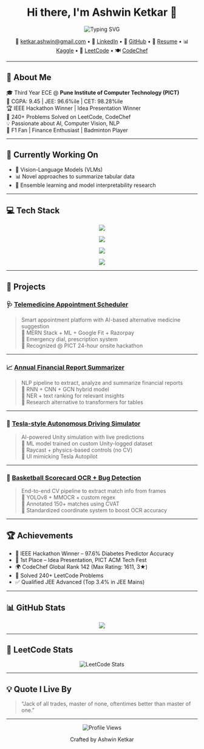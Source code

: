 <!-- GitHub Profile README for Ashwin Ketkar -->

<!-- Banner -->
<!-- Optional custom banner here -->
<!--
<p align="center">
  <img src="your-banner-url-here" alt="Ashwin Ketkar Banner" width="100%"/>
</p>
-->

<h1 align="center">Hi there, I'm Ashwin Ketkar 👋</h1>

<!-- Typing SVG -->
<p align="center">
  <img src="https://readme-typing-svg.demolab.com?font=Fira+Code&size=22&pause=1000&color=58A6FF&center=true&vCenter=true&width=500&lines=AIML+%7C+CV+%7C+NLP+Engineer;MERN+DEV;Researcher+%7C+Builder+%7C+Learner" alt="Typing SVG" />
</p>

<!-- Contact -->
<p align="center">
  📧 <a href="mailto:ketkar.ashwin@gmail.com">ketkar.ashwin@gmail.com</a> • 
  💼 <a href="https://www.linkedin.com/in/ashwin-ketkar-8a8a382a0">LinkedIn</a> • 
  🐙 <a href="https://github.com/ashkett">GitHub</a> • 
  📄 <a href="https://drive.google.com/drive/folders/1_LUX8iUIWgCwsXIL6uBnnVQPSqWB63I0?usp=sharing">Resume</a> • 
  📊 <a href="https://www.kaggle.com/ashwinketkar0">Kaggle</a> • 
  🧠 <a href="https://leetcode.com/u/user2460YD/">LeetCode</a> • 
  🍽️ <a href="https://www.codechef.com/users/long_glow_42">CodeChef</a>
</p>

---

## 🧠 About Me

🎓 Third Year ECE @ **Pune Institute of Computer Technology (PICT)**  
📌 CGPA: 9.45 | JEE: 96.6%ile | CET: 98.28%ile  
🏆 IEEE Hackathon Winner | Idea Presentation Winner  
🧠 240+ Problems Solved on LeetCode, CodeChef  
💡 Passionate about AI, Computer Vision, NLP  
🎯 F1 Fan | Finance Enthusiast | Badminton Player  

---

## 💼 Currently Working On

- 🧩 Vision-Language Models (VLMs)
- 📊 Novel approaches to summarize tabular data
- 🧪 Ensemble learning and model interpretability research

---

## 💻 Tech Stack

<!-- Languages -->
<p align="center">
  <img src="https://skillicons.dev/icons?i=cpp,python,java,js,html,css,mysql" />
</p>

<!-- ML / CV / NLP -->
<p align="center">
  <img src="https://skillicons.dev/icons?i=pytorch,tensorflow,opencv,scikitlearn" />
</p>

<!-- Web Dev -->
<p align="center">
  <img src="https://skillicons.dev/icons?i=react,nodejs,express,mongodb,git" />
</p>

<!-- Tools & Extras -->
<p align="center">
  <img src="https://skillicons.dev/icons?i=unity,figma,vscode" />
</p>

---

## 🚀 Projects

### 🩺 [Telemedicine Appointment Scheduler](https://telemedx.netlify.app/)
> Smart appointment platform with AI-based alternative medicine suggestion  
🔹 MERN Stack + ML + Google Fit + Razorpay  
🔹 Emergency dial, prescription system  
🔹 Recognized @ PICT 24-hour onsite hackathon

---

### 📈 [Annual Financial Report Summarizer](#)
> NLP pipeline to extract, analyze and summarize financial reports  
🔹 RNN + CNN + GCN hybrid model  
🔹 NER + text ranking for relevant insights  
🔹 Research alternative to transformers for tables

---

### 🚗 [Tesla-style Autonomous Driving Simulator](https://github.com/harshad-k-135/autonomous_vehicular_simulation)
> AI-powered Unity simulation with live predictions  
🔹 ML model trained on custom Unity-logged dataset  
🔹 Raycast + physics-based controls (no CV)  
🔹 UI mimicking Tesla Autopilot

---

### 🏀 [Basketball Scorecard OCR + Bug Detection](#)
> End-to-end CV pipeline to extract match info from frames  
🔹 YOLOv8 + MMOCR + custom regex  
🔹 Annotated 150+ matches using CVAT  
🔹 Standardized coordinate system to boost OCR accuracy

---

## 🏆 Achievements

- 🥇 IEEE Hackathon Winner – 97.6% Diabetes Predictor Accuracy  
- 🥇 1st Place – Idea Presentation, PICT ACM Tech Fest  
- 🌍 CodeChef Global Rank 142 (Max Rating: 1611, 3★)  
- 🧠 Solved 240+ LeetCode Problems  
- ✅ Qualified JEE Advanced (Top 3.4% in JEE Mains)  

---

## 📊 GitHub Stats

<p align="center">
  <img src="https://github-readme-stats.vercel.app/api/top-langs/?username=ashkett&layout=compact&theme=radical&langs_count=6" />
</p>

---

## 🧠 LeetCode Stats

<p align="center">
  <img src="https://leetcard.jacoblin.cool/user2460YD?ext=contest" alt="LeetCode Stats" />
</p>

---

## 💡 Quote I Live By

> “Jack of all trades, master of none, oftentimes better than master of one.”

---

<p align="center">
  <img src="https://komarev.com/ghpvc/?username=ashkett&style=flat-square&color=blue" alt="Profile Views" />
</p>

<p align="center">Crafted by Ashwin Ketkar</p>
